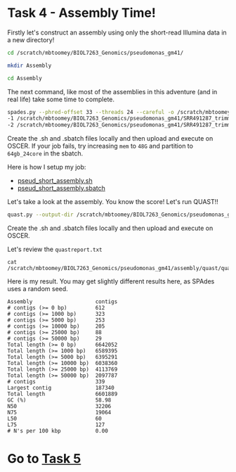 # Task 4 - Assembly Time!

Firstly let's construct an assembly using only the short-read Illumina data in a new directory!

```bash
cd /scratch/mbtoomey/BIOL7263_Genomics/pseudomonas_gm41/

mkdir Assembly 

cd Assembly
```

The next command, like most of the assemblies in this adventure (and in real life) take some time to complete.

```bash
spades.py --phred-offset 33 --threads 24 --careful -o /scratch/mbtoomey/BIOL7263_Genomics/pseudomonas_gm41/assembly/illumina_only \
-1 /scratch/mbtoomey/BIOL7263_Genomics/pseudomonas_gm41/SRR491287_trimmed_reads_val_1.fq.gz \
-2 /scratch/mbtoomey/BIOL7263_Genomics/pseudomonas_gm41/SRR491287_trimmed_reads_val_2.fq.gz
```
Create the .sh and .sbatch files locally and then upload and execute on OSCER. If your job fails, try increasing `mem` to `48G` and partition to `64gb_24core` in the sbatch. 

Here is how I setup my job: 
* [pseud_short_assembly.sh](https://github.com/mbtoomey/genomics_adventure/blob/release/scripts/pseud_short_assembly.sh)
* [pseud_short_assembly.sbatch](https://github.com/mbtoomey/genomics_adventure/blob/release/scripts/pseud_short_assembly.sbatch)

Let's take a look at the assembly. You know the score! Let's run QUAST!!
```bash
quast.py --output-dir /scratch/mbtoomey/BIOL7263_Genomics/pseudomonas_gm41/assembly/illumina_only/quast /scratch/mbtoomey/BIOL7263_Genomics/pseudomonas_gm41/assembly/illumina_only/contigs.fasta
```
Create the .sh and .sbatch files locally and then upload and execute on OSCER. 

Let's review the `quastreport.txt`

```
cat /scratch/mbtoomey/BIOL7263_Genomics/pseudomonas_gm41/assembly/quast/quastreport.txt
```

Here is my result. You may get slightly different results here, as SPAdes uses a random seed.

```
Assembly                    contigs
# contigs (>= 0 bp)         612    
# contigs (>= 1000 bp)      323    
# contigs (>= 5000 bp)      253    
# contigs (>= 10000 bp)     205    
# contigs (>= 25000 bp)     88     
# contigs (>= 50000 bp)     29     
Total length (>= 0 bp)      6642052
Total length (>= 1000 bp)   6589395
Total length (>= 5000 bp)   6395291
Total length (>= 10000 bp)  6038360
Total length (>= 25000 bp)  4113769
Total length (>= 50000 bp)  2097787
# contigs                   339    
Largest contig              187340 
Total length                6601889
GC (%)                      58.98  
N50                         32206  
N75                         19064  
L50                         60     
L75                         127    
# N's per 100 kbp           0.00
```

# Go to [Task 5](https://github.com/mbtoomey/genomics_adventure/blob/release/chapter_5/task_5.md)

